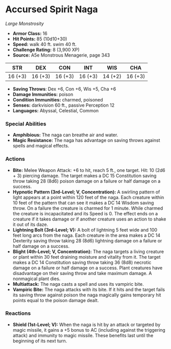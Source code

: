 # Accursed Spirit Naga

*Large* *Monstrosity*

- **Armor Class:** 16
- **Hit Points:** 85 (10d10+30)
- **Speed:** walk 40 ft. swim 40 ft.
- **Challenge Rating:** 8 (3,900 XP)
- **Source:** A5e Monstrous Menagerie, page 343

| STR | DEX | CON | INT | WIS | CHA |
| --- | --- | --- | --- | --- | --- |
| 16 (+3) | 16 (+3) | 16 (+3) | 16 (+3) | 14 (+2) | 16 (+3) |

- **Saving Throws**: Dex +6, Con +6, Wis +5, Cha +6
- **Damage Immunities:** poison
- **Condition Immunities:** charmed, poisoned
- **Senses:** darkvision 60 ft., passive Perception 12
- **Languages:** Abyssal, Celestial, Common

### Special Abilities

- **Amphibious:** The naga can breathe air and water.
- **Magic Resistance:** The naga has advantage on saving throws against spells and magical effects.

### Actions

- **Bite:** Melee Weapon Attack: +6 to hit, reach 5 ft., one target. Hit: 10 (2d6 + 3) piercing damage. The target makes a DC 15 Constitution saving throw  taking 28 (8d6) poison damage on a failure or half damage on a success.
- **Hypnotic Pattern (3rd-Level; V, Concentration):** A swirling pattern of light appears at a point within 120 feet of the naga. Each creature within 10 feet of the pattern that can see it makes a DC 14 Wisdom saving throw. On a failure  the creature is charmed for 1 minute. While charmed  the creature is incapacitated and its Speed is 0. The effect ends on a creature if it takes damage or if another creature uses an action to shake it out of its daze.
- **Lightning Bolt (3rd-Level; V):** A bolt of lightning 5 feet wide and 100 feet long arcs from the naga. Each creature in the area makes a DC 14 Dexterity saving throw  taking 28 (8d6) lightning damage on a failure or half damage on a success.
- **Blight (4th-Level; V, Concentration):** The naga targets a living creature or plant within 30 feet  draining moisture and vitality from it. The target makes a DC 14 Constitution saving throw  taking 36 (8d8) necrotic damage on a failure or half damage on a success. Plant creatures have disadvantage on their saving throw and take maximum damage. A nonmagical plant dies.
- **Multiattack:** The naga casts a spell and uses its vampiric bite.
- **Vampiric Bite:** The naga attacks with its bite. If it hits and the target fails its saving throw against poison  the naga magically gains temporary hit points equal to the poison damage dealt.

### Reactions

- **Shield (1st-Level; V):** When the naga is hit by an attack or targeted by magic missile, it gains a +5 bonus to AC (including against the triggering attack) and immunity to magic missile. These benefits last until the beginning of its next turn.


